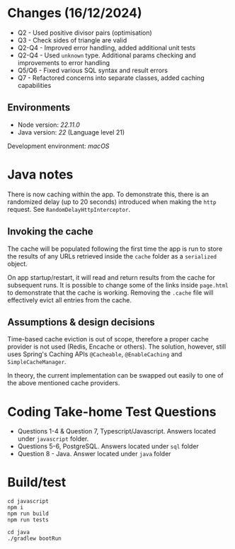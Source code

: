 # Changes (16/12/2024)

- Q2 - Used positive divisor pairs (optimisation)
- Q3 - Check sides of triangle are valid
- Q2-Q4 - Improved error handling, added additional unit tests
- Q2-Q4 - Used `unknown` type. Additional params checking and improvements to error handling
- Q5/Q6 - Fixed various SQL syntax and result errors
- Q7 - Refactored concerns into separate classes, added caching capabilities

## Environments

- Node version: _22.11.0_
- Java version: _22_ (Language level 21)

Development environment: _macOS_

# Java notes

There is now caching within the app. To demonstrate this, there is an randomized delay (up to 20 seconds) introduced when making the `http` request. See `RandomDelayHttpInterceptor`.

## Invoking the cache

The cache will be populated following the first time the app is run to store the results of any URLs retrieved inside the `cache` folder as a `serialized` object.

On app startup/restart, it will read and return results from the cache for subsequent runs.
It is possible to change some of the links inside `page.html` to demonstrate that the cache is working. Removing the `.cache` file will effectively evict all entries from the cache.

## Assumptions & design decisions

Time-based cache eviction is out of scope, therefore a proper cache provider is not used (Redis, Encache or others). The solution, however, still uses Spring's Caching APIs `@Cacheable`, `@EnableCaching` and `SimpleCacheManager`. 

In theory, the current implementation can be swapped out easily to one of the above mentioned cache providers.

# Coding Take-home Test Questions

- Questions 1-4 & Question 7, Typescript/Javascript. Answers located under `javascript` folder.
- Questions 5-6, PostgreSQL. Answers located under `sql` folder
- Question 8 - Java. Answer located under `java` folder

# Build/test

```
cd javascript
npm i
npm run build
npm run tests
```

```
cd java
./gradlew bootRun
```
